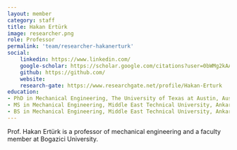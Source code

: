 ```yaml
---
layout: member
category: staff
title: Hakan Ertürk
image: researcher.png
role: Professor
permalink: 'team/researcher-hakanerturk'
social:
    linkedin: https://www.linkedin.com/
    google-scholar: https://scholar.google.com/citations?user=0bWMg2kAAAAJ&hl=en&oi=ao
    github: https://github.com/
    website:
    research-gate: https://www.researchgate.net/profile/Hakan-Erturk
education:
- PhD in Mechanical Engineering, The University of Texas at Austin, Austin, TX, USA (2002)
- MS in Mechanical Engineering, Middle East Technical University, Ankara, Turkey (1997)
- BS in Mechanical Engineering, Middle East Technical University, Ankara, Turkey (1994)
---
```


Prof. Hakan Ertürk is a professor of mechanical engineering and a faculty member at Bogazici University.
